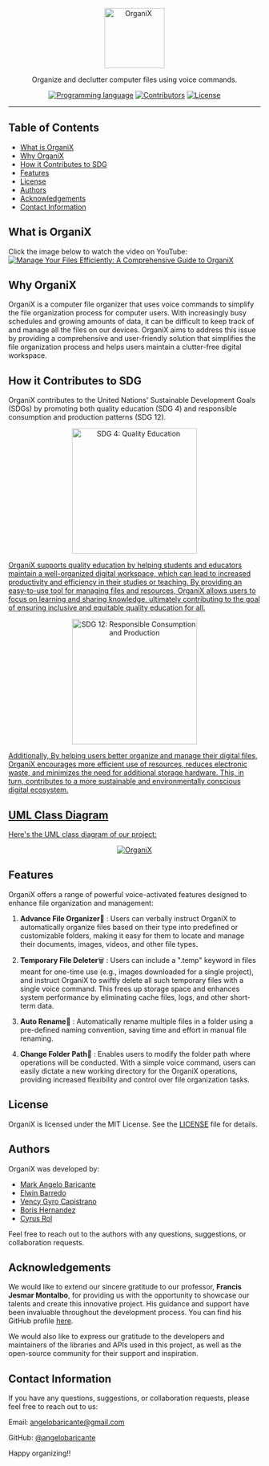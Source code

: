 <p align="center">
  <a href="https://github.com/angelobaricante/organix" target="_blank">
    <picture>
      <source media="(prefers-color-scheme: dark)" srcset="https://github.com/angelobaricante/organix/blob/main/assets/logo.jpg">
      <source media="(prefers-color-scheme: light)" srcset="https://github.com/angelobaricante/organix/blob/main/assets/logo.svg">
      <img alt="OrganiX" src="https://github.com/angelobaricante/organix/blob/main/assets/logo.svg" height="120" style="max-width: 100%;">
    </picture>
  </a>
</p>

<p align="center">
  Organize and declutter computer files using voice commands.
</p>

<p align="center">
  <a href="https://github.com/angelobaricante/organix"><img alt="Programming language" src="https://img.shields.io/badge/language-Python-blue?logo=Python&logoColor=blue"></a>
  <a href="https://github.com/angelobaricante/organix"><img alt="Contributors" src="https://img.shields.io/badge/contributors-5-blue"></a>
  <a href="https://github.com/angelobaricante/organix/blob/main/LICENSE"><img src="https://img.shields.io/badge/license-MIT-blue" alt="License"></a>
</p>

------

## Table of Contents
* [What is OrganiX](#what-is-organix)
* [Why OrganiX](#why-organix)
* [How it Contributes to SDG](#how-it-contributes-to-sdg)
* [Features](#features)
* [License](#license)
* [Authors](#authors)
* [Acknowledgements](#acknowledgements)
* [Contact Information](#contact-information)

## What is OrganiX
Click the image below to watch the video on YouTube:
[![Manage Your Files Efficiently: A Comprehensive Guide to OrganiX](https://img.youtube.com/vi/G1o4cbKw-x8/maxresdefault.jpg)](https://www.youtube.com/watch?v=G1o4cbKw-x8)

## Why OrganiX
OrganiX is a computer file organizer that uses voice commands to simplify the file organization process for computer users. With increasingly busy schedules and growing amounts of data, it can be difficult to keep track of and manage all the files on our devices. OrganiX aims to address this issue by providing a comprehensive and user-friendly solution that simplifies the file organization process and helps users maintain a clutter-free digital workspace.

## How it Contributes to SDG

OrganiX contributes to the United Nations' Sustainable Development Goals (SDGs) by promoting both quality education (SDG 4) and responsible consumption and production patterns (SDG 12).

<p align="center">
  <picture align="center">
    <a href="https://sdgs.un.org/goals/goal4" target="_blank">
    <img alt="SDG 4: Quality Education" src="https://github.com/angelobaricante/organix/blob/main/assets/E_SDG_Icons-04.jpg" width="250" height="250">
  </picture>
</p>

OrganiX supports quality education by helping students and educators maintain a well-organized digital workspace, which can lead to increased productivity and efficiency in their studies or teaching. By providing an easy-to-use tool for managing files and resources, OrganiX allows users to focus on learning and sharing knowledge, ultimately contributing to the goal of ensuring inclusive and equitable quality education for all.
<p align="center">
  <picture align="center">
    <a href="https://sdgs.un.org/goals/goal12" target="_blank">
    <img alt="SDG 12: Responsible Consumption and Production" src="https://github.com/angelobaricante/organix/blob/main/assets/E_SDG_Icons-12.jpg" width="250" height="250">
  </picture>
</p>
Additionally, By helping users better organize and manage their digital files, OrganiX encourages more efficient use of resources, reduces electronic waste, and minimizes the need for additional storage hardware. This, in turn, contributes to a more sustainable and environmentally conscious digital ecosystem.

## UML Class Diagram
Here's the UML class diagram of our project:
<p align="center">
    <picture>
      <img alt="OrganiX" src="https://github.com/angelobaricante/organix/blob/main/assets/uml.svg" style="max-width: 100%;">
    </picture>
  </a>
</p>  
  
## Features
OrganiX offers a range of powerful voice-activated features designed to enhance file organization and management:

1. __Advance File Organizer__:open_file_folder: : Users can verbally instruct OrganiX to automatically organize files based on their type into predefined or customizable folders, making it easy for them to locate and manage their documents, images, videos, and other file types.

2. __Temporary File Deleter__:wastebasket: : Users can include a ".temp" keyword in files meant for one-time use (e.g., images downloaded for a single project), and instruct OrganiX to swiftly delete all such temporary files with a single voice command. This frees up storage space and enhances system performance by eliminating cache files, logs, and other short-term data.

3. __Auto Rename__:memo: : Automatically rename multiple files in a folder using a pre-defined naming convention, saving time and effort in manual file renaming.
  
4. __Change Folder Path__:arrows_counterclockwise: : Enables users to modify the folder path where operations will be conducted. With a simple voice command, users can easily dictate a new working directory for the OrganiX operations, providing increased flexibility and control over file organization tasks.
  
## License
OrganiX is licensed under the MIT License. See the [LICENSE](https://github.com/angelobaricante/organix/blob/main/LICENSE) file for details.
  
## Authors

OrganiX was developed by:

- [Mark Angelo Baricante](https://github.com/angelobaricante)
- [Elwin Barredo](https://github.com/elwinthedevisor)
- [Vency Gyro Capistrano](https://github.com/gyrogarithm)
- [Boris Hernandez](https://github.com/borisher)
- [Cyrus Rol](https://github.com/cykeeee)
  
Feel free to reach out to the authors with any questions, suggestions, or collaboration requests.
  
## Acknowledgements

We would like to extend our sincere gratitude to our professor, **Francis Jesmar Montalbo**, for providing us with the opportunity to showcase our talents and create this innovative project. His guidance and support have been invaluable throughout the development process. You can find his GitHub profile [here](https://github.com/francismontalbo).

We would also like to express our gratitude to the developers and maintainers of the libraries and APIs used in this project, as well as the open-source community for their support and inspiration. 
  
## Contact Information
If you have any questions, suggestions, or collaboration requests, please feel free to reach out to us:

Email: angelobaricante@gmail.com
  
GitHub: [@angelobaricante](https://github.com/angelobaricante)
  
  
  
Happy organizing!!  
  
